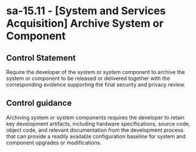 # sa-15.11 - \[System and Services Acquisition\] Archive System or Component

## Control Statement

Require the developer of the system or system component to archive the system or component to be released or delivered together with the corresponding evidence supporting the final security and privacy review.

## Control guidance

Archiving system or system components requires the developer to retain key development artifacts, including hardware specifications, source code, object code, and relevant documentation from the development process that can provide a readily available configuration baseline for system and component upgrades or modifications.
